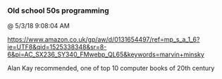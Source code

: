 ﻿

### Old school 50s programming
@ 5/3/18 9:08:04 AM

https://www.amazon.co.uk/gp/aw/d/0131654497/ref=mp_s_a_1_6?ie=UTF8&qid=1525338348&sr=8-6&pi=AC_SX236_SY340_FMwebp_QL65&keywords=marvin+minsky

Alan Kay recommended, one of top 10 computer books of 20th century

